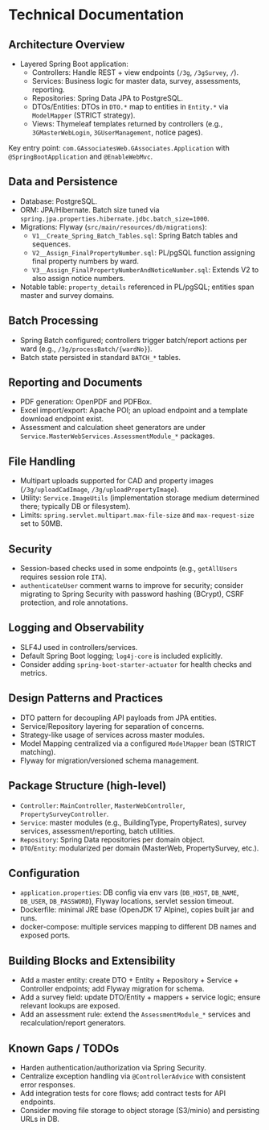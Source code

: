 # Technical Documentation

## Architecture Overview
- Layered Spring Boot application:
  - Controllers: Handle REST + view endpoints (`/3g`, `/3gSurvey`, `/`).
  - Services: Business logic for master data, survey, assessments, reporting.
  - Repositories: Spring Data JPA to PostgreSQL.
  - DTOs/Entities: DTOs in `DTO.*` map to entities in `Entity.*` via `ModelMapper` (STRICT strategy).
  - Views: Thymeleaf templates returned by controllers (e.g., `3GMasterWebLogin`, `3GUserManagement`, notice pages).

Key entry point: `com.GAssociatesWeb.GAssociates.Application` with `@SpringBootApplication` and `@EnableWebMvc`.

## Data and Persistence
- Database: PostgreSQL.
- ORM: JPA/Hibernate. Batch size tuned via `spring.jpa.properties.hibernate.jdbc.batch_size=1000`.
- Migrations: Flyway (`src/main/resources/db/migrations`):
  - `V1__Create_Spring_Batch_Tables.sql`: Spring Batch tables and sequences.
  - `V2__Assign_FinalPropertyNumber.sql`: PL/pgSQL function assigning final property numbers by ward.
  - `V3__Assign_FinalPropertyNumberAndNoticeNumber.sql`: Extends V2 to also assign notice numbers.
- Notable table: `property_details` referenced in PL/pgSQL; entities span master and survey domains.

## Batch Processing
- Spring Batch configured; controllers trigger batch/report actions per ward (e.g., `/3g/processBatch/{wardNo}`).
- Batch state persisted in standard `BATCH_*` tables.

## Reporting and Documents
- PDF generation: OpenPDF and PDFBox.
- Excel import/export: Apache POI; an upload endpoint and a template download endpoint exist.
- Assessment and calculation sheet generators are under `Service.MasterWebServices.AssessmentModule_*` packages.

## File Handling
- Multipart uploads supported for CAD and property images (`/3g/uploadCadImage`, `/3g/uploadPropertyImage`).
- Utility: `Service.ImageUtils` (implementation storage medium determined there; typically DB or filesystem).
- Limits: `spring.servlet.multipart.max-file-size` and `max-request-size` set to 50MB.

## Security
- Session-based checks used in some endpoints (e.g., `getAllUsers` requires session role `ITA`).
- `authenticateUser` comment warns to improve for security; consider migrating to Spring Security with password hashing (BCrypt), CSRF protection, and role annotations.

## Logging and Observability
- SLF4J used in controllers/services.
- Default Spring Boot logging; `log4j-core` is included explicitly.
- Consider adding `spring-boot-starter-actuator` for health checks and metrics.

## Design Patterns and Practices
- DTO pattern for decoupling API payloads from JPA entities.
- Service/Repository layering for separation of concerns.
- Strategy-like usage of services across master modules.
- Model Mapping centralized via a configured `ModelMapper` bean (STRICT matching).
- Flyway for migration/versioned schema management.

## Package Structure (high-level)
- `Controller`: `MainController`, `MasterWebController`, `PropertySurveyController`.
- `Service`: master modules (e.g., BuildingType, PropertyRates), survey services, assessment/reporting, batch utilities.
- `Repository`: Spring Data repositories per domain object.
- `DTO`/`Entity`: modularized per domain (MasterWeb, PropertySurvey, etc.).

## Configuration
- `application.properties`: DB config via env vars (`DB_HOST`, `DB_NAME`, `DB_USER`, `DB_PASSWORD`), Flyway locations, servlet session timeout.
- Dockerfile: minimal JRE base (OpenJDK 17 Alpine), copies built jar and runs.
- docker-compose: multiple services mapping to different DB names and exposed ports.

## Building Blocks and Extensibility
- Add a master entity: create DTO + Entity + Repository + Service + Controller endpoints; add Flyway migration for schema.
- Add a survey field: update DTO/Entity + mappers + service logic; ensure relevant lookups are exposed.
- Add an assessment rule: extend the `AssessmentModule_*` services and recalculation/report generators.

## Known Gaps / TODOs
- Harden authentication/authorization via Spring Security.
- Centralize exception handling via `@ControllerAdvice` with consistent error responses.
- Add integration tests for core flows; add contract tests for API endpoints.
- Consider moving file storage to object storage (S3/minio) and persisting URLs in DB.

